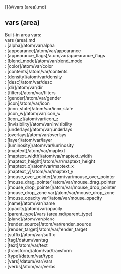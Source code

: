 []{#/vars (area).md}    
## vars (area)    
Built-in area vars:    
vars (area).md    
:   [alpha]/atom/var/alpha    
:   [appearance]/atom/var/appearance    
:   [appearance_flags]/atom/var/appearance_flags    
:   [blend_mode]/atom/var/blend_mode    
:   [color]/atom/var/color    
:   [contents]/atom/var/contents    
:   [density]/atom/var/density    
:   [desc]/atom/var/desc    
:   [dir]/atom/var/dir    
:   [filters]/atom/var/filters    
:   [gender]/atom/var/gender    
:   [icon]/atom/var/icon    
:   [icon_state]/atom/var/icon_state    
:   [icon_w]/atom/var/icon_w    
:   [icon_z]/atom/var/icon_z    
:   [invisibility]/atom/var/invisibility    
:   [underlays]/atom/var/underlays    
:   [overlays]/atom/var/overlays    
:   [layer]/atom/var/layer    
:   [luminosity]/atom/var/luminosity    
:   [maptext]/atom/var/maptext    
:   [maptext_width]/atom/var/maptext_width    
:   [maptext_height]/atom/var/maptext_height    
:   [maptext_x]/atom/var/maptext_x    
:   [maptext_y]/atom/var/maptext_y    
:   [mouse_over_pointer]/atom/var/mouse_over_pointer    
:   [mouse_drag_pointer]/atom/var/mouse_drag_pointer    
:   [mouse_drop_pointer]/atom/var/mouse_drop_pointer    
:   [mouse_drop_zone var]/atom/var/mouse_drop_zone    
:   [mouse_opacity var]/atom/var/mouse_opacity    
:   [name]/atom/var/name    
:   [opacity]/atom/var/opacity    
:   [parent_type]/vars (area.md/parent_type)    
:   [plane]/atom/var/plane    
:   [render_source]/atom/var/render_source    
:   [render_target]/atom/var/render_target    
:   [suffix]/atom/var/suffix    
:   [tag]/datum/var/tag    
:   [text]/atom/var/text    
:   [transform]/atom/var/transform    
:   [type]/datum/var/type    
:   [vars]/datum/var/vars    
:   [verbs]/atom/var/verbs  